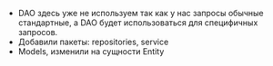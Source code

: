 * DAO здесь уже не используем так как у нас запросы обычные стандартные, а DAO будет использоваться для специфичных запросов.
* Добавили пакеты: repositories, service
* Models, изменили на сущности Entity